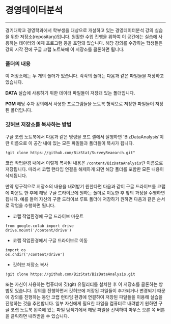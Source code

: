 # 경영데이터분석
---
  경기대학교 경영학과에서 학부생을 대상으로 개설하고 있는 경영데이터분석 강의 실습을 위한 저장소(repositary)입니다. 원활한 수업 진행을 위하여 이 공간에는 실습에 사용하는 데이터와 예제 프로그램 등을 포함돼 있습니다. 해당 강의를 수강하는 학생들은 강의 시작 전에 구글 코랩 노트북에 이 저장소를 클론하면 됩니다.

### 폴더의 내용

  이 저장소에는 두 개의 폴더가 있습니다. 각각의 폴더는 다음과 같은 파일들을 저장하고 있습니다.

  __DATA__ 실습에 사용하기 위한 데이터 파일들이 저장돼 있는 폴더입니다.

  __PGM__ 해당 주차 강의에서 사용한 프로그램들을 노트북 형식으로 저장한 파일들이 저장된 폴더입니다.

### 깃허브 저장소를 복사하는 방법

  구글 코랩 노트북에서 다음과 같은 명령을 코드 셀에서 실행하면 'BizDataAnalysis'이란 이름으로 이 공간 내에 있는 모든 파일들과 폴더들이 복사가 됩니다.

```
!git clone https://github.com/BizStat/SurveyReaearch.git"
```

  코랩 작업환경 내에서 이렇게 복사된 내용은 `/content/BizDataAnalysis`란 이름으로 저장됩니다. 따라서 코랩 런타임 연결을 해제하게 되면 해당 폴더를 포함한 모든 내용이 삭제됩니다. 

  만약 영구적으로 저장소의 내용을 내려받기 원한다면 다음과 같이 구글 드라이브를 코랩에 마운트 한 후에 해당 구글 드라이브에 원하는 폴더로 이동한 후 앞의 과정을 수행하면 됩니다. 예를 들어 자신의 구글 드라이브 루트 폴더에 저장하기 원하면 다음과 같은 순서로 작업을 수행하면 됩니다.

* 코랩 작업환경에 구글 드라이브 마운트
```
from google.colab import drive
drive.mount('/content/drive')
```

* 코랩 작업환경에서 구글 드라이브로 이동
```
import os
os.chdir('/content/drive')
```

* 깃허브 저장소 복사
```
!git clone https://github.com/BizStat/BizDataAnalysis.git
```

  또는 자신이 사용하는 컴퓨터에 깃(git) 유틸리티를 설치한 후 이 저장소를 클론하는 방법도 있습니다.  강의를 진행하면서 깃허브에 저장된 파일들이 추가되거나 변경되기 때문에 강의를 진행하는 동안 코랩 런타임 환경에 연결하여 저장된 파일들을 이용해 실습을 진행하는 것을 추천합니다. 일부 자신에게 필요한 파일을 컴퓨터로 내려받기 원하면 구글 코랩 노트북 왼쪽에 있는 파일 탐색기에서 해당 파일을 선택하여 마우스 오른 쪽 버튼을 클릭하면 내려받을 수 있습니다.